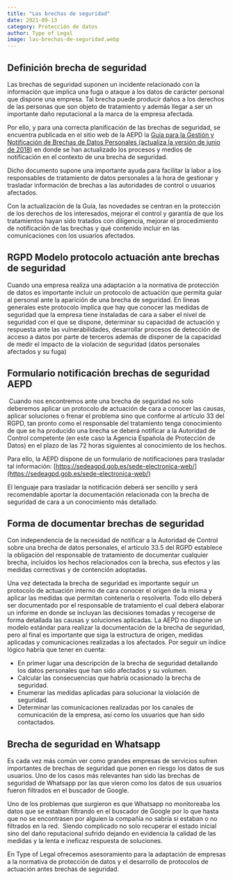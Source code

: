 ```yaml
---
title: "Las brechas de seguridad"
date: 2021-09-13
category: Protección de datos
author: Type of Legal
image: las-brechas-de-seguridad.webp
---
```


**Definición brecha de seguridad**
----------------------------------

Las brechas de seguridad suponen un incidente relacionado con la información que implica una fuga o ataque a los datos de carácter personal que dispone una empresa. Tal brecha puede producir daños a los derechos de las personas que son objeto de tratamiento y además llegar a ser un importante daño reputacional a la marca de la empresa afectada.

Por ello, y para una correcta planificación de las brechas de seguridad, se encuentra publicada en el sitio web de la AEPD la [Guía para la Gestión y Notificación de Brechas de Datos Personales (actualiza la versión de junio de 2018](https://www.aepd.es/es/documento/guia-brechas-seguridad.pdf)) en donde se han actualizado los procesos y medios de notificación en el contexto de una brecha de seguridad.

Dicho documento supone una importante ayuda para facilitar la labor a los responsables de tratamiento de datos personales a la hora de gestionar y trasladar información de brechas a las autoridades de control o usuarios afectados.

Con la actualización de la Guía, las novedades se centran en la protección de los derechos de los interesados, mejorar el control y garantía de que los tratamientos hayan sido tratados con diligencia, mejorar el procedimiento de notificación de las brechas y qué contenido incluir en las comunicaciones con los usuarios afectados.

**RGPD Modelo protocolo actuación ante brechas de seguridad**
-------------------------------------------------------------

Cuando una empresa realiza una adaptación a la normativa de protección de datos es importante incluir un protocolo de actuación que permita guiar al personal ante la aparición de una brecha de seguridad. En líneas generales este protocolo implica que hay que conocer las medidas de seguridad que la empresa tiene instaladas de cara a saber el nivel de seguridad con el que se dispone, determinar su capacidad de actuación y respuesta ante las vulnerabilidades, desarrollar procesos de detección de acceso a datos por parte de terceros además de disponer de la capacidad de medir el impacto de la violación de seguridad (datos personales afectados y su fuga)

**Formulario notificación brechas de seguridad AEPD**
-----------------------------------------------------

 Cuando nos encontremos ante una brecha de seguridad no solo deberemos aplicar un protocolo de actuación de cara a conocer las causas, aplicar soluciones o frenar el problema sino que conforme al artículo 33 del RGPD, tan pronto como el responsable del tratamiento tenga conocimiento de que se ha producido una brecha se deberá notificar a la Autoridad de Control competente (en este caso la Agencia Española de Protección de Datos) en el plazo de las 72 horas siguientes al conocimiento de los hechos.

Para ello, la AEPD dispone de un formulario de notificaciones para trasladar tal información: [https://sedeagpd.gob.es/sede-electronica-web/](https://sedeagpd.gob.es/sede-electronica-web/)

El lenguaje para trasladar la notificación deberá ser sencillo y será recomendable aportar la documentación relacionada con la brecha de seguridad de cara a un conocimiento más detallado.

**Forma de documentar brechas de seguridad**
--------------------------------------------

Con independencia de la necesidad de notificar a la Autoridad de Control sobre una brecha de datos personales, el artículo 33.5 del RGPD establece la obligación del responsable de tratamiento de documentar cualquier brecha, incluidos los hechos relacionados con la brecha, sus efectos y las medidas correctivas y de contención adoptadas.

Una vez detectada la brecha de seguridad es importante seguir un protocolo de actuación interno de cara conocer el origen de la misma y aplicar las medidas que permitan contenerla o resolverla. Todo ello deberá ser documentado por el responsable de tratamiento el cual deberá elaborar un informe en donde se incluyan las decisiones tomadas y recogerse de forma detallada las causas y soluciones aplicadas. La AEPD no dispone un modelo estándar para realizar la documentación de la brecha de seguridad, pero al final es importante que siga la estructura de origen, medidas aplicadas y comunicaciones realizadas a los afectados. Por seguir un índice lógico habría que tener en cuenta:

*   En primer lugar una descripción de la brecha de seguridad detallando los datos personales que han sido afectados y su volumen.
*   Calcular las consecuencias que habría ocasionado la brecha de seguridad.
*   Enumerar las medidas aplicadas para solucionar la violación de seguridad.
*   Determinar las comunicaciones realizadas por los canales de comunicación de la empresa, así como los usuarios que han sido contactados. 

**Brecha de seguridad en Whatsapp**
-----------------------------------

Es cada vez más común ver como grandes empresas de servicios sufren importantes de brechas de seguridad que ponen en riesgo los datos de sus usuarios. Uno de los casos más relevantes han sido las brechas de seguridad de Whatsapp por las que vieron como los datos de sus usuarios fueron filtrados en el buscador de Google.

Uno de los problemas que surgieron es que Whatsapp no monitoreaba los datos que se estaban filtrando en el buscador de Google por lo que hasta que no se encontrasen por alguien la compañía no sabría si estaban o no filtrados en la red.  Siendo complicado no solo recuperar el estado inicial sino del daño reputacional sufrido dejando en evidencia la calidad de las medidas y la lenta e ineficaz respuesta de soluciones.

En Type of Legal ofrecemos asesoramiento para la adaptación de empresas a la normativa de protección de datos y el desarrollo de protocolos de actuación antes brechas de seguridad.
